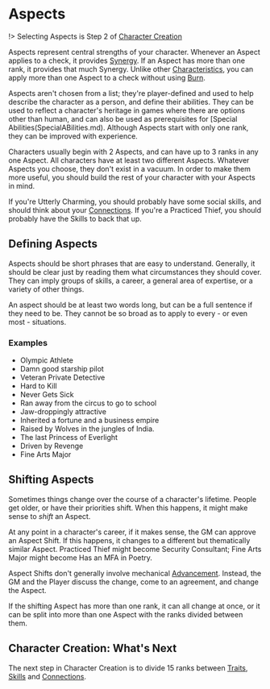 # Aspects

!> Selecting Aspects is Step 2 of [Character Creation](CCSummary.md)

Aspects represent central strengths of your character. Whenever an Aspect applies to a check, it provides [Synergy](Synergy.md). If an Aspect has more than one rank, it provides that much Synergy. Unlike other [Characteristics](Characteristic.md), you can apply more than one Aspect to a check without using [Burn](Burn.md).

Aspects aren't chosen from a list; they're player-defined and used to help describe the character as a person, and define their abilities. They can be used to reflect a character's heritage in games where there are options other than human, and can also be used as prerequisites for [Special Abilities(SpecialABilities.md). Although Aspects start with only one rank, they can be improved with experience.

Characters usually begin with 2 Aspects, and can have up to 3 ranks in any one Aspect. All characters have at least two different Aspects. Whatever Aspects you choose, they don't exist in a vacuum. In order to make them more useful, you should build the rest of your character with your Aspects in mind.

If you're Utterly Charming, you should probably have some social skills, and should think about your [Connections](Connections.md). If you're a Practiced Thief, you should probably have the Skills to back that up.



## Defining Aspects

Aspects should be short phrases that are easy to understand. Generally, it should be clear just by reading them what circumstances they should cover. They can imply groups of skills, a career, a general area of expertise, or a variety of other things.

An aspect should be at least two words long, but can be a full sentence if they need to be. They cannot be so broad as to apply to every - or even most - situations.

### Examples

- Olympic Athlete
- Damn good starship pilot
- Veteran Private Detective
- Hard to Kill
- Never Gets Sick
- Ran away from the circus to go to school
- Jaw-droppingly attractive
- Inherited a fortune and a business empire
- Raised by Wolves in the jungles of India.
- The last Princess of Everlight
- Driven by Revenge
- Fine Arts Major

## Shifting Aspects

Sometimes things change over the course of a character's lifetime. People get older, or have their priorities shift. When this happens, it might make sense to *shift* an Aspect.

At any point in a character's career, if it makes sense, the GM can approve an Aspect Shift. If this happens, it changes to a different but thematically similar Aspect. Practiced Thief might become Security Consultant; Fine Arts Major might become Has an MFA in Poetry.

Aspect Shifts don't generally involve mechanical [Advancement](Advancement.md). Instead, the GM and the Player discuss the change, come to an agreement, and change the Aspect.

If the shifting Aspect has more than one rank, it can all change at once, or it can be split into more than one Aspect with the ranks divided between them.

## Character Creation: What's Next

The next step in Character Creation is to divide 15 ranks between [Traits](Traits.md), [Skills](Skills.md) and [Connections](Connections.md).
